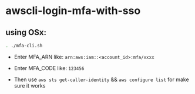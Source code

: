 # awscli-login-mfa-with-sso

## using OSx:

```bash
. ./mfa-cli.sh
```

- Enter MFA_ARN like: `arn:aws:iam::<account_id>:mfa/xxxx`
- Enter MFA_CODE like: `123456`

- Then use `aws sts get-caller-identity` && `aws configure list` for make sure it works

